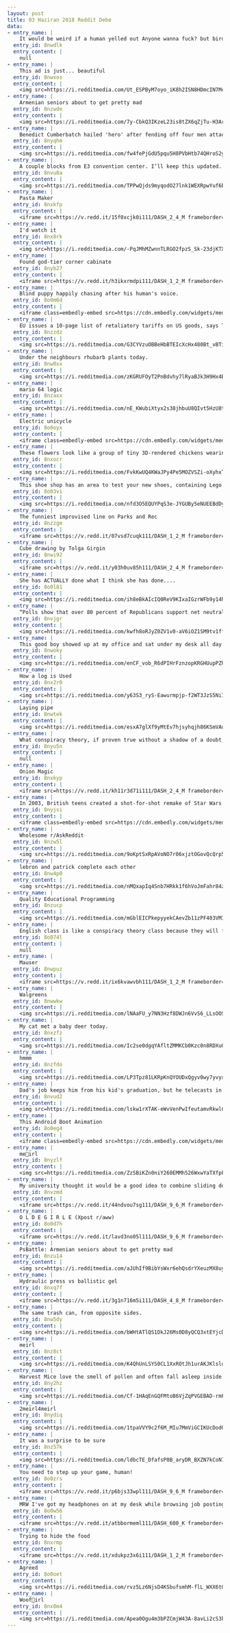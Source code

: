 ```yaml
---
layout: post
title: 03 Haziran 2018 Reddit Debe
data:
- entry_name: |
    It would be weird if a human yelled out Anyone wanna fuck? but birds do it all day and nobody cares.
  entry_id: 8nwdlk
  entry_content: |
    null
- entry_name: |
    This ad is just... beautiful
  entry_id: 8nwxos
  entry_content: |
    <img src=https://i.redditmedia.com/Ut_ESPByM7oyo_iK8h2ISN8HDmcIN7McOaXti0JAECE.jpg?s=5aca06c38c583516c9443818764bef5f frameborder=0>
- entry_name: |
    Armenian seniors about to get pretty mad
  entry_id: 8nzwde
  entry_content: |
    <img src=https://i.redditmedia.com/7y-CbkQ3IKzeL23is8tZX6qZjTu-H3ArHjmMPlaMXOE.jpg?s=7e9026026f57d0f57371eed9a15abaca frameborder=0>
- entry_name: |
    Benedict Cumberbatch hailed 'hero' after fending off four men attacking Deliveroo cyclist
  entry_id: 8nyqhm
  entry_content: |
    <img src=https://i.redditmedia.com/fw4fePjGdU5pqu5H8PVbHtb74QHroS2yg7KCmHD8bd4.jpg?s=96df8f8af230902c4cd2bdb6abc404af frameborder=0>
- entry_name: |
    A couple blocks from E3 convention center. I’ll keep this updated. Stay tuned!
  entry_id: 8nvu8a
  entry_content: |
    <img src=https://i.redditmedia.com/TPPwQjds9myqodO27lnk1WEXRpwYuf6bR1hwGaWS1mY.jpg?s=11a07db91903e6cb4abb2a675f9de4d9 frameborder=0>
- entry_name: |
    Pasta Maker
  entry_id: 8nxkfp
  entry_content: |
    <iframe src=https://v.redd.it/15f0xcjk0i111/DASH_2_4_M frameborder=0></iframe>
- entry_name: |
    I'd watch it
  entry_id: 8nx8rk
  entry_content: |
    <img src=https://i.redditmedia.com/-PqJMhMZwnnTLRGO2fpzS_Sk-23djKTX6kT2PowKVNM.jpg?s=06234634d62d7b9f2a623508e7332944 frameborder=0>
- entry_name: |
    Found god-tier corner cabinate
  entry_id: 8nyb27
  entry_content: |
    <iframe src=https://v.redd.it/h3ikxrmdpi111/DASH_1_2_M frameborder=0></iframe>
- entry_name: |
    Blind puppy happily chasing after his human's voice.
  entry_id: 8o0m6d
  entry_content: |
    <iframe class=embedly-embed src=https://cdn.embedly.com/widgets/media.html?src=https%3A%2F%2Fgfycat.com%2Fifr%2FEqualChiefJuliabutterfly&url=https%3A%2F%2Fgfycat.com%2Fequalchiefjuliabutterfly&image=https%3A%2F%2Fthumbs.gfycat.com%2FEqualChiefJuliabutterfly-size_restricted.gif&key=522baf40bd3911e08d854040d3dc5c07&type=text%2Fhtml&schema=gfycat width=600 height=1067 scrolling=no frameborder=0 allowfullscreen></iframe>
- entry_name: |
    EU issues a 10-page list of retaliatory tariffs on US goods, says Trump is playing a 'dangerous game'
  entry_id: 8nzzdz
  entry_content: |
    <img src=https://i.redditmedia.com/G3CYVzuOBBeHbBTEIcXcHx480Bt_vBTibTTB2FFejqY.jpg?s=fc9281816f9c75bf9be0eeda4c4efb29 frameborder=0>
- entry_name: |
    Under the neighbours rhubarb plants today.
  entry_id: 8nw0xx
  entry_content: |
    <img src=https://i.redditmedia.com/zKGRUFOyT2PnBdvhy7lRyaBJk3H9Hx4B1DGkWIbjrdI.jpg?s=884b5601eecef4311eeb58cecb4e8b87 frameborder=0>
- entry_name: |
    mario 64 logic
  entry_id: 8nzaxx
  entry_content: |
    <img src=https://i.redditmedia.com/nE_KWubiXtyx2s38jhbuU8QIvt5HzU8tOzmRhcN5GU0.jpg?s=0a2aa39e5470b5c19a58d67fe8bc0b4e frameborder=0>
- entry_name: |
    Electric unicycle
  entry_id: 8o0oyx
  entry_content: |
    <iframe class=embedly-embed src=https://cdn.embedly.com/widgets/media.html?src=https%3A%2F%2Fgfycat.com%2Fifr%2FWhimsicalCrispAsianlion&url=https%3A%2F%2Fgfycat.com%2FWhimsicalCrispAsianlion&image=https%3A%2F%2Fthumbs.gfycat.com%2FWhimsicalCrispAsianlion-size_restricted.gif&key=522baf40bd3911e08d854040d3dc5c07&type=text%2Fhtml&schema=gfycat width=480 height=480 scrolling=no frameborder=0 allowfullscreen></iframe>
- entry_name: |
    These flowers look like a group of tiny 3D-rendered chickens wearing glasses and holding a cake
  entry_id: 8nxocr
  entry_content: |
    <img src=https://i.redditmedia.com/FvkKwUQ4KWaJPy4Pe5MOZVSZi-oXyhxTObpFgUIl1SE.jpg?s=09a09531fc9d52170f927f6dcca46cdd frameborder=0>
- entry_name: |
    This shoe shop has an area to test your new shoes, containing Lego...
  entry_id: 8o03vi
  entry_content: |
    <img src=https://i.redditmedia.com/nfd3O5EQUYPqS3e-JYGUBy5eNUEEBdDyjObuB4zSVfs.jpg?s=0ea0c8183c9f27b1b3cb700170bf004b frameborder=0>
- entry_name: |
    The funniest improvised line on Parks and Rec
  entry_id: 8nzzgm
  entry_content: |
    <iframe src=https://v.redd.it/07vsd7cuqk111/DASH_1_2_M frameborder=0></iframe>
- entry_name: |
    Cube drawing by Tolga Girgin
  entry_id: 8nwi92
  entry_content: |
    <iframe src=https://v.redd.it/y03h0uv85h111/DASH_2_4_M frameborder=0></iframe>
- entry_name: |
    She has ACTUALLY done what I think she has done....
  entry_id: 8o0l81
  entry_content: |
    <img src=https://i.redditmedia.com/ih8eBkAIcIQ0ReV9KIxaIGzrWFb9y14hk847z-TGePc.jpg?s=51bfff10634bea9b81c3ce51f99450c2 frameborder=0>
- entry_name: |
    “Polls show that over 80 percent of Republicans support net neutrality, while Democrat support is even higher, because almost everyone now knows that the internet is a prime part of our constitutional right to free speech.”
  entry_id: 8nvjgr
  entry_content: |
    <img src=https://i.redditmedia.com/kwfh8oRJyZ0ZV1v0-aV6iOZ1SM9tv1ffrnH6mdxrlpw.jpg?s=f7e10ad51ef099764aba0936858eb564 frameborder=0>
- entry_name: |
    This good boy showed up at my office and sat under my desk all day
  entry_id: 8nwoky
  entry_content: |
    <img src=https://i.redditmedia.com/enCF_vob_R6dPIHrFznzopKRGHUupPZhn7zqbkEeGk4.jpg?s=e13d495289f20451d7ea54121a1c7972 frameborder=0>
- entry_name: |
    How a log is Used
  entry_id: 8nx2r0
  entry_content: |
    <img src=https://i.redditmedia.com/y63S3_ryS-Eawurmpjp-f2WT3JzS5Ni1q4x_Sod1oFA.jpg?s=f43a88e2bc84f26e381d4feda7b6acf2 frameborder=0>
- entry_name: |
    Laying pipe
  entry_id: 8nwtek
  entry_content: |
    <img src=https://i.redditmedia.com/esxA7glXf9yMtEv7hjsyhqjh86KSmVAokz0Kwbulrd4.jpg?s=ec4188a57d7ad6dcc61a62575acd84f3 frameborder=0>
- entry_name: |
    What conspiracy theory, if proven true without a shadow of a doubt, would cause the most chaos in less than 24 hours?
  entry_id: 8nyu5n
  entry_content: |
    null
- entry_name: |
    Onion Magic
  entry_id: 8nxkyp
  entry_content: |
    <iframe src=https://v.redd.it/kh11r3d71i111/DASH_2_4_M frameborder=0></iframe>
- entry_name: |
    In 2003, British teens created a shot-for-shot remake of Star Wars: A New Hope using household items. Many of the characters are inexplicably wearing rabbit masks. It's over 6 years old and currently has 351 views.
  entry_id: 8nyjsi
  entry_content: |
    <iframe class=embedly-embed src=https://cdn.embedly.com/widgets/media.html?src=https%3A%2F%2Fplayer.vimeo.com%2Fvideo%2F41210663%3Fapp_id%3D122963&dntp=1&url=https%3A%2F%2Fvimeo.com%2F41210663&image=https%3A%2F%2Fi.vimeocdn.com%2Fvideo%2F285426366_640.jpg&key=522baf40bd3911e08d854040d3dc5c07&type=text%2Fhtml&schema=vimeo width=600 height=338 scrolling=no frameborder=0 allowfullscreen></iframe>
- entry_name: |
    Wholesome r/AskReddit
  entry_id: 8nzw5l
  entry_content: |
    <img src=https://i.redditmedia.com/9oKptSxRpAVoNO7r06xjztOGovQcQrp5A6259J1r154.jpg?s=51712f5013a35aa0156a6bee6a05445c frameborder=0>
- entry_name: |
    lebron and patrick complete each other
  entry_id: 8nw4p0
  entry_content: |
    <img src=https://i.redditmedia.com/nMQxapIq4Snb7HRkk1f6hVoJmFahr84z45hZWQfWZVs.jpg?s=e303485112f1d3d5e3fc95c41049fdb4 frameborder=0>
- entry_name: |
    Quality Educational Programming
  entry_id: 8nzucp
  entry_content: |
    <img src=https://i.redditmedia.com/mGblEICPkepyyekCAevZb11zPF403VMIIiTSDx-82Zs.jpg?s=c5c833a6269309925dd9d47a2b13e4b0 frameborder=0>
- entry_name: |
    English class is like a conspiracy theory class because they will find meaning in absolutely anything
  entry_id: 8o074l
  entry_content: |
    null
- entry_name: |
    Mauser
  entry_id: 8nwpuz
  entry_content: |
    <iframe src=https://v.redd.it/ix6kvawvbh111/DASH_1_2_M frameborder=0></iframe>
- entry_name: |
    Walgreens
  entry_id: 8nwwkw
  entry_content: |
    <img src=https://i.redditmedia.com/lNAaFU_y7NN3Hzf8DWJn6VvS6_LLsOOS6njrGj1IgGE.jpg?s=56661aa9ef249bdb4a8e064491ca654a frameborder=0>
- entry_name: |
    My cat met a baby deer today.
  entry_id: 8nxzfz
  entry_content: |
    <img src=https://i.redditmedia.com/Ic2se0dgqYAfltZMMKCb0Kzc0n8RDXuGqs48OAIJor4.jpg?s=4ff2fa8a210f53530ba1b1971e53f37d frameborder=0>
- entry_name: |
    hmmm
  entry_id: 8nzfdo
  entry_content: |
    <img src=https://i.redditmedia.com/LP3Tpz81LKRpKnQYOUDxQgyv0wy7yvyx8DSj24hPUww.jpg?s=9694e50d5eba9429296a1b7d29a3beff frameborder=0>
- entry_name: |
    Dad's job keeps him from his kid's graduation, but he telecasts in (from space)
  entry_id: 8nvud2
  entry_content: |
    <img src=https://i.redditmedia.com/lskw1rXTAK-eWvVenPwIfeutamvRkwlCTbq-5uYHJ3Q.jpg?s=be918840c4548381e2e731c225e1eae6 frameborder=0>
- entry_name: |
    This Android Boot Animation
  entry_id: 8o0eg4
  entry_content: |
    <iframe class=embedly-embed src=https://cdn.embedly.com/widgets/media.html?src=https%3A%2F%2Fgfycat.com%2Fifr%2FBlandSlowBeaver&url=https%3A%2F%2Fgfycat.com%2Fblandslowbeaver&image=https%3A%2F%2Fthumbs.gfycat.com%2FBlandSlowBeaver-size_restricted.gif&key=522baf40bd3911e08d854040d3dc5c07&type=text%2Fhtml&schema=gfycat width=400 height=300 scrolling=no frameborder=0 allowfullscreen></iframe>
- entry_name: |
    me🎉irl
  entry_id: 8nyzlf
  entry_content: |
    <img src=https://i.redditmedia.com/ZzSBiKZn0niY260EMMh526WxwYaTXfpFYATs8ec4VeQ.jpg?s=83fdea06dd90e75b2811ab4f871aaedf frameborder=0>
- entry_name: |
    My university thought it would be a good idea to combine sliding doors with revolving doors.
  entry_id: 8nvzmd
  entry_content: |
    <iframe src=https://v.redd.it/44ndvou7sg111/DASH_9_6_M frameborder=0></iframe>
- entry_name: |
    O L D E G I R L E (Xpost r/aww)
  entry_id: 8o0d7h
  entry_content: |
    <iframe src=https://v.redd.it/lavd3no05l111/DASH_9_6_M frameborder=0></iframe>
- entry_name: |
    PsBattle: Armenian seniors about to get pretty mad
  entry_id: 8nzu14
  entry_content: |
    <img src=https://i.redditmedia.com/aJUhIf9BibYsWxr6ehQsdrYXeuzMX8uyHaYgbDof_Hg.jpg?s=253f521981c33b478bab1bc66e319773 frameborder=0>
- entry_name: |
    Hydraulic press vs ballistic gel
  entry_id: 8nxq7f
  entry_content: |
    <iframe src=https://v.redd.it/3g1n716m5i111/DASH_4_8_M frameborder=0></iframe>
- entry_name: |
    The same trash can, from opposite sides.
  entry_id: 8nw5dy
  entry_content: |
    <img src=https://i.redditmedia.com/bWHtATlQS1DkJ26Ms0D8yQCQ3xtEYjcDdpc943g47Y4.jpg?s=8b35af855fc3b533c014bf5949de336e frameborder=0>
- entry_name: |
    meirl
  entry_id: 8nz8ct
  entry_content: |
    <img src=https://i.redditmedia.com/K4QhUnLSYS0CL1XxROtJh1urAKJKlslql95XIqN1TDs.jpg?s=966fadcdbf128146e1ab89ff28c6abe5 frameborder=0>
- entry_name: |
    Harvest Mice love the smell of pollen and often fall asleep inside flowers
  entry_id: 8ny2hz
  entry_content: |
    <img src=https://i.redditmedia.com/Cf-1HAqEnGQFMtoB6VjZqPVGEBAD-rmFgj26E2Jonc4.jpg?s=4f91f56f169133004b6da6e78d826e54 frameborder=0>
- entry_name: |
    2meirl4meirl
  entry_id: 8nydiq
  entry_content: |
    <img src=https://i.redditmedia.com/1tpaVVY9c2f6M_MIu7MmViGCIKUcDod0TVx-1_aCOTk.jpg?s=20c6ee14ad2ea25d81f953996f7d1eee frameborder=0>
- entry_name: |
    It was a surprise to be sure
  entry_id: 8nz57k
  entry_content: |
    <img src=https://i.redditmedia.com/ldbcTE_DfafsP0B_aryDR_BXZN7kCoN7VTzpRUvARrs.jpg?s=95d7e728c9dcc7fd0694b98cdf94fe2c frameborder=0>
- entry_name: |
    You need to step up your game, human!
  entry_id: 8o0zrs
  entry_content: |
    <iframe src=https://v.redd.it/p6bjs33wpl111/DASH_9_6_M frameborder=0></iframe>
- entry_name: |
    MRW I've got my headphones on at my desk while browsing job postings at another company, and my boss creeps up behind me and taps me on the shoulder
  entry_id: 8o0w56
  entry_content: |
    <iframe src=https://v.redd.it/atbbormeml111/DASH_600_K frameborder=0></iframe>
- entry_name: |
    Trying to hide the food
  entry_id: 8nxrmp
  entry_content: |
    <iframe src=https://v.redd.it/xdukpz3x6i111/DASH_1_2_M frameborder=0></iframe>
- entry_name: |
    Agreed
  entry_id: 8o0oet
  entry_content: |
    <img src=https://i.redditmedia.com/rvz5Lz6NjsD4KSbufsmhM-flL_WXX6tGw1N1olDRUcE.jpg?s=3efdfdf9c5f7a2971f6306b10e202013 frameborder=0>
- entry_name: |
    Woof🎹irl
  entry_id: 8nx8m4
  entry_content: |
    <img src=https://i.redditmedia.com/Apea0Ogu4m3bPZCmjW43A-8avLi2cS3kyPqGvuPfMPk.png?s=4f7d7727cb59e09f2a238877a809b9ad frameborder=0>
---
```


